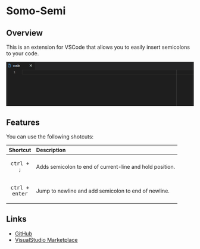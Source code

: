 # Somo-Semi

## Overview

This is an extension for VSCode that allows you to easily insert semicolons to your code.

![showcase](https://raw.githubusercontent.com/somombo/somosemi/main/images/showcase.gif)

## Features

You can use the following shotcuts:

|                   Shortcut                    | Description                                              |
| :-------------------------------------------: | :------------------------------------------------------- |
|   <pre><kbd>ctrl</kbd> + <kbd>;</kbd></pre>   | Adds semicolon to end of current-line and hold position. |
| <pre><kbd>ctrl</kbd> + <kbd>enter</kbd></pre> | Jump to newline and add semicolon to end of newline.     |

## Links

- [GitHub](https://github.com/somombo/somosemi)
- [VisualStudio Marketplace](https://marketplace.visualstudio.com/items?itemName=mombosolutions.somosemi)
